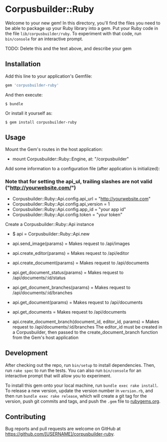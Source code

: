 # Corpusbuilder::Ruby

Welcome to your new gem! In this directory, you'll find the files you need to be able to package up your Ruby library into a gem. Put your Ruby code in the file `lib/corpusbuilder/ruby`. To experiment with that code, run `bin/console` for an interactive prompt.

TODO: Delete this and the text above, and describe your gem

## Installation

Add this line to your application's Gemfile:

```ruby
gem 'corpusbuilder-ruby'
```

And then execute:

    $ bundle

Or install it yourself as:

    $ gem install corpusbuilder-ruby

## Usage
Mount the Gem's routes in the host application:
* mount Corpusbuilder::Ruby::Engine, at: "/corpusbuilder"

Add some information to a configuration file (after application is initialized):
### Note that for setting the api_ul, trailing slashes are not valid ("http://yourwebsite.com/")
* Corpusbuilder::Ruby::Api.config.api_url = "http://yourwebsite.com"
* Corpusbuilder::Ruby::Api.config.api_version = 1
* Corpusbuilder::Ruby::Api.config.app_id = "your app id"
* Corpusbuilder::Ruby::Api.config.token = "your token"

Create a Corpusbuilder::Ruby::Api instance
* $ api = Corpusbuilder::Ruby::Api.new

* api.send_image(params) = Makes request to /api/images 
* api.create_editor(params) = Makes request to /api/editor

* api.create_document(params) = Makes request to /api/documents
* api.get_document_status(params) = Makes request to /api/documents/:id/status
* api.get_document_branches(params) = Makes request to /api/documents/:id/branches
* api.get_document(params) = Makes request to /api/documents
* api.get_documents = Makes request to /api/documents

* api.create_document_branch(document_id, editor_id, params) = Makes request to /api/documents/:id/branches 
  The editor_id must be created in a Corpusbuilder, then passed to the create_document_branch function from the
  Gem's host application
## Development

After checking out the repo, run `bin/setup` to install dependencies. Then, run `rake spec` to run the tests. You can also run `bin/console` for an interactive prompt that will allow you to experiment.

To install this gem onto your local machine, run `bundle exec rake install`. To release a new version, update the version number in `version.rb`, and then run `bundle exec rake release`, which will create a git tag for the version, push git commits and tags, and push the `.gem` file to [rubygems.org](https://rubygems.org).

## Contributing

Bug reports and pull requests are welcome on GitHub at https://github.com/[USERNAME]/corpusbuilder-ruby.
